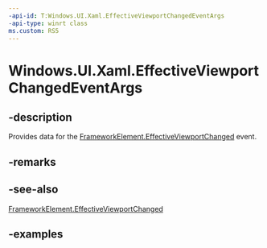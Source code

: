 ```yaml
---
-api-id: T:Windows.UI.Xaml.EffectiveViewportChangedEventArgs
-api-type: winrt class
ms.custom: RS5
---
```


<!-- Class syntax.
public class EffectiveViewportChangedEventArgs 
-->

# Windows.UI.Xaml.EffectiveViewportChangedEventArgs

## -description

Provides data for the [FrameworkElement.EffectiveViewportChanged](frameworkelement_effectiveviewportchanged.md) event.

## -remarks

## -see-also

[FrameworkElement.EffectiveViewportChanged](frameworkelement_effectiveviewportchanged.md)

## -examples

